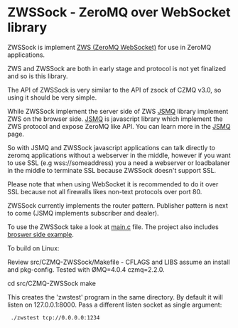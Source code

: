 ZWSSock - ZeroMQ over WebSocket library
=======

ZWSSock is implement [ZWS (ZeroMQ WebSocket)](http://rfc.zeromq.org/spec:39) for use in ZeroMQ applications.

ZWS and ZWSSock are both in early stage and protocol is not yet finalized and so is this library.

The API of ZWSSock is very similar to the API of zsock of CZMQ v3.0, so using it should be very simple.

While ZWSSock implement the server side of ZWS [JSMQ](https://github.com/zeromq/JSMQ) library implement ZWS on the browser side. 
[JSMQ](https://github.com/zeromq/JSMQ) is javascript library which implement the ZWS protocol and expose ZeroMQ like API. You can learn more in the [JSMQ](https://github.com/zeromq/JSMQ) page.

So with JSMQ and ZWSSock javascript applications can talk directly to zeromq applications without a webserver in the middle, however if you want to use SSL (e.g wss://someaddress) you a need a webserver or loadbalaner in the middle to terminate SSL because ZWSSock doesn't support SSL.

Please note that when using WebSocket it is recommended to do it over SSL because not all firewalls likes non-text protocols over port 80.

ZWSSock currently implements the router pattern. Publisher pattern is next to come (JSMQ implements subscriber and dealer).

To use the ZWSSock take a look at [main.c](https://github.com/somdoron/zwssock/blob/master/src/CZMQ-ZWSSock/main.c) file. 
The project also includes [broswer side example](https://github.com/somdoron/zwssock/blob/master/src/CZMQ-ZWSSock/Example.html).

To build on Linux:

   Review src/CZMQ-ZWSSock/Makefile - CFLAGS and LIBS assume an install and pkg-config. Tested with ØMQ=4.0.4 czmq=2.2.0.

   cd src/CZMQ-ZWSSock
   make

This  creates the 'zwstest' program in the same directory. By default it will listen on 127.0.0.1:8000.
Pass a different listen socket as single argument:

     ./zwstest tcp://0.0.0.0:1234
